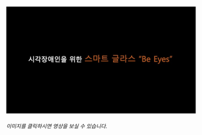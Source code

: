 [![video](./img/intro.png)](https://www.youtube.com/watch?v=_QFApkQEyH4&feature=youtu.be)
###### 이미지를 클릭하시면 영상을 보실 수 있습니다.